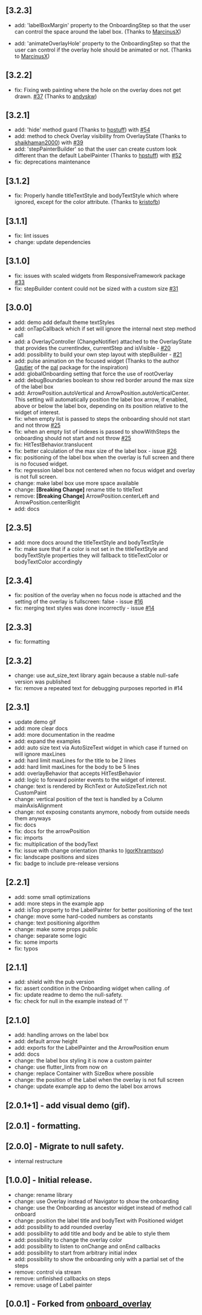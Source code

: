 ## [3.2.3]
- add: 'labelBoxMargin' property to the OnboardingStep so that the user can
  control the space around the label box.
  (Thanks to [MarcinusX](https://github.com/MarcinusX))

- add: 'animateOverlayHole' property to the OnboardingStep so that the user can
  control if the overlay hole should be animated or not.
  (Thanks to [MarcinusX](https://github.com/MarcinusX))

## [3.2.2]

- fix: Fixing web painting where the hole on the overlay does not get drawn. [#37](https://github.com/talamaska/onboarding_overlay/issues/37)
  (Thanks to [andyskw](https://github.com/andyskw))

## [3.2.1]

- add: 'hide' method guard (Thanks to [hpstuff](https://github.com/hpstuff))
  with [#54](https://github.com/talamaska/onboarding_overlay/pull/51)
- add: method to check Overlay visibility from OverlayState (Thanks to
  [shaikhaman2000](https://github.com/shaikhaman2000)) with
  [#39](https://github.com/talamaska/onboarding_overlay/pull/39)
- add: 'stepPainterBuilder' so that the user can create custom look different
  than the default LabelPainter (Thanks to
  [hpstuff](https://github.com/hpstuff)) with
  [#52](https://github.com/talamaska/onboarding_overlay/pull/52)
- fix: deprecations maintenance

## [3.1.2]

- fix: Properly handle titleTextStyle and bodyTextStyle which where ignored,
  except for the color attribute. (Thanks to
  [kristofb](https://github.com/kristofb))

## [3.1.1]

- fix: lint issues
- change: update dependencies

## [3.1.0]

- fix: issues with scaled widgets from ResponsiveFramework package
  [#33](https://github.com/talamaska/onboarding_overlay/issues/33)
- fix: stepBuilder content could not be sized with a custom size
  [#31](https://github.com/talamaska/onboarding_overlay/issues/31)

## [3.0.0]

- add: demo add default theme textStyles
- add: onTapCallback which if set will ignore the internal next step method call
- add: a OverlayController (ChangeNotifier) attached to the OverlayState that
  provides the currentIndex, currentStep and isVisible -
  [#20](https://github.com/talamaska/onboarding_overlay/issues/20)
- add: possibility to build your own step layout with stepBuilder -
  [#21](https://github.com/talamaska/onboarding_overlay/issues/21)
- add: pulse animation on the focused widget (Thanks to the author
  [Gautier](https://github.com/g-apparence) of the
  [pal](https://pub.dev/packages/pal) package for the inspiration)
- add: globalOnboarding setting that force the use of rootOverlay
- add: debugBoundaries boolean to show red border around the max size of the
  label box
- add: ArrowPosition.autoVertical and ArrowPosition.autoVerticalCenter. This
  setting will automatically position the label box arrow, if enabled, above or
  below the label box, depending on its position relative to the widget of
  interest.
- fix: when empty list is passed to steps the onboarding should not start and
  not throw [#25](https://github.com/talamaska/onboarding_overlay/issues/25)
- fix: when an empty list of indexes is passed to showWithSteps the onboarding
  should not start and not throw
  [#25](https://github.com/talamaska/onboarding_overlay/issues/25)
- fix: HitTestBehavior.translucent
- fix: better calculation of the max size of the label box - issue
  [#26](https://github.com/talamaska/onboarding_overlay/issues/26)
- fix: positioning of the label box when the overlay is full screen and there is
  no focused widget.
- fix: regression label box not centered when no focus widget and overlay is not
  full screen.
- change: make label box use more space available
- change: **[Breaking Change]** rename title to titleText
- remove: **[Breaking Change]** ArrowPosition.centerLeft and
  ArrowPosition.centerRight
- add: docs

## [2.3.5]

- add: more docs around the titleTextStyle and bodyTextStyle
- fix: make sure that if a color is not set in the titleTextStyle and
  bodyTextStyle properties they will fallback to titleTextColor or bodyTextColor
  accordingly

## [2.3.4]

- fix: position of the overlay when no focus node is attached and the setting of
  the overlay is fullscreen: false - issue
  [#16](https://github.com/talamaska/onboarding_overlay/issues/16)
- fix: merging text styles was done incorrectly - issue
  [#14](https://github.com/talamaska/onboarding_overlay/issues/14)

## [2.3.3]

- fix: formatting

## [2.3.2]

- change: use aut_size_text library again because a stable null-safe version was
  published
- fix: remove a repeated text for debugging purposes reported in #14

## [2.3.1]

- update demo gif
- add: more clear docs
- add: more documentation in the readme
- add: expand the examples
- add: auto size text via AutoSizeText widget in which case if turned on will
  ignore maxLines
- add: hard limit maxLines for the title to be 2 lines
- add: hard limit maxLines for the body to be 5 lines
- add: overlayBehavior that accepts HitTestBehavior
- add: logic to forward pointer events to the widget of interest.
- change: text is rendered by RichText or AutoSizeText.rich not CustomPaint
- change: vertical position of the text is handled by a Column mainAxisAlignment
- change: not exposing constants anymore, nobody from outside needs them anyways
- fix: docs
- fix: docs for the arrowPosition
- fix: imports
- fix: multiplication of the bodyText
- fix: issue with change orientation (thanks to
  [IgorKhramtsov](https://github.com/IgorKhramtsov))
- fix: landscape positions and sizes
- fix: badge to include pre-release versions

## [2.2.1]

- add: some small optimizations
- add: more steps in the example app
- add: isTop property to the LabelPainter for better positioning of the text
- change: move some hard-coded numbers as constants
- change: text positioning algorithm
- change: make some props public
- change: separate some logic
- fix: some imports
- fix: typos

## [2.1.1]

- add: shield with the pub version
- fix: assert condition in the Onboarding widget when calling .of
- fix: update readme to demo the null-safety.
- fix: check for null in the example instead of '!'

## [2.1.0]

- add: handling arrows on the label box
- add: default arrow height
- add: exports for the LabelPainter and the ArrowPosition enum
- add: docs
- change: the label box styling it is now a custom painter
- change: use flutter_lints from now on
- change: replace Container with SizeBox where possible
- change: the position of the Label when the overlay is not full screen
- change: update example app to demo the label box arrows

## [2.0.1+1] - add visual demo (gif).

## [2.0.1] - formatting.

## [2.0.0] - Migrate to null safety.

- internal restructure

## [1.0.0] - Initial release.

- change: rename library
- change: use Overlay instead of Navigator to show the onboarding
- change: use the Onboarding as ancestor widget instead of method call onboard
- change: position the label title and bodyText with Positioned widget
- add: possibility to add rounded overlay
- add: possibility to add title and body and be able to style them
- add: possibility to change the overlay color
- add: possibility to listen to onChange and onEnd callbacks
- add: possibility to start from arbitrary initial index
- add: possibility to show the onboarding only with a partial set of the steps
- remove: control via stream
- remove: unfinished callbacks on steps
- remove: usage of Label painter

## [0.0.1] - Forked from [onboard_overlay](https://github.com/lucaslcode/onboard_overlay)
